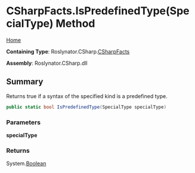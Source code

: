 # CSharpFacts\.IsPredefinedType\(SpecialType\) Method

[Home](../../../../README.md)

**Containing Type**: Roslynator\.CSharp\.[CSharpFacts](../README.md)

**Assembly**: Roslynator\.CSharp\.dll

## Summary

Returns true if a syntax of the specified kind is a predefined type\.

```csharp
public static bool IsPredefinedType(SpecialType specialType)
```

### Parameters

**specialType**

### Returns

System\.[Boolean](https://docs.microsoft.com/en-us/dotnet/api/system.boolean)

